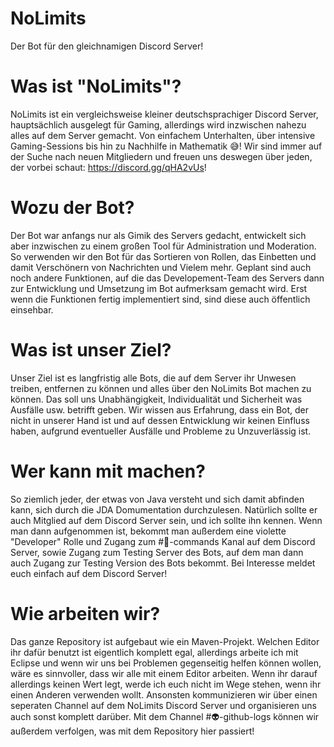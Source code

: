 # NoLimits
Der Bot für den gleichnamigen Discord Server!

# Was ist "NoLimits"?
NoLimits ist ein vergleichsweise kleiner deutschsprachiger Discord Server, hauptsächlich ausgelegt für Gaming, allerdings wird inzwischen nahezu alles auf dem Server gemacht. Von einfachem Unterhalten, über intensive Gaming-Sessions bis hin zu Nachhilfe in Mathematik 😅! Wir sind immer auf der Suche nach neuen Mitgliedern und freuen uns deswegen über jeden, der vorbei schaut: https://discord.gg/qHA2vUs!

# Wozu der Bot?
Der Bot war anfangs nur als Gimik des Servers gedacht, entwickelt sich aber inzwischen zu einem großen Tool für Administration und Moderation. So verwenden wir den Bot für das Sortieren von Rollen, das Einbetten und damit Verschönern von Nachrichten und Vielem mehr.
Geplant sind auch noch andere Funktionen, auf die das Developement-Team des Servers dann zur Entwicklung und Umsetzung im Bot aufmerksam gemacht wird. Erst wenn die Funktionen fertig implementiert sind, sind diese auch öffentlich einsehbar.

# Was ist unser Ziel?
Unser Ziel ist es langfristig alle Bots, die auf dem Server ihr Unwesen treiben, entfernen zu können und alles über den NoLimits Bot machen zu können. Das soll uns Unabhängigkeit, Individualität und Sicherheit was Ausfälle usw. betrifft geben. Wir wissen aus Erfahrung, dass ein Bot, der nicht in unserer Hand ist und auf dessen Entwicklung wir keinen Einfluss haben, aufgrund eventueller Ausfälle und Probleme zu Unzuverlässig ist.

# Wer kann mit machen?
So ziemlich jeder, der etwas von Java versteht und sich damit abfinden kann, sich durch die JDA Domumentation durchzulesen. Natürlich sollte er auch Mitglied auf dem Discord Server sein, und ich sollte ihn kennen.
Wenn man dann aufgenommen ist, bekommt man außerdem eine violette "Developer" Rolle und Zugang zum #📝-commands Kanal auf dem Discord Server, sowie Zugang zum Testing Server des Bots, auf dem man dann auch Zugang zur Testing Version des Bots bekommt. Bei Interesse meldet euch einfach auf dem Discord Server!

# Wie arbeiten wir?
Das ganze Repository ist aufgebaut wie ein Maven-Projekt. Welchen Editor ihr dafür benutzt ist eigentlich komplett egal, allerdings arbeite ich mit Eclipse und wenn wir uns bei Problemen gegenseitig helfen können wollen, wäre es sinnvoller, dass wir alle mit einem Editor arbeiten. Wenn ihr darauf allerdings keinen Wert legt, werde ich euch nicht im Wege stehen, wenn ihr einen Anderen verwenden wollt.
Ansonsten kommunizieren wir über einen seperaten Channel auf dem NoLimits Discord Server und organisieren uns auch sonst komplett darüber. Mit dem Channel #👽-github-logs können wir außerdem verfolgen, was mit dem Repository hier passiert!
